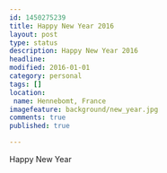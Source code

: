 ```yaml
---
id: 1450275239
title: Happy New Year 2016
layout: post
type: status
description: Happy New Year 2016
headline:
modified: 2016-01-01
category: personal
tags: []
location: 
 name: Hennebomt, France
imagefeature: background/new_year.jpg
comments: true
published: true

---
```


Happy New Year
